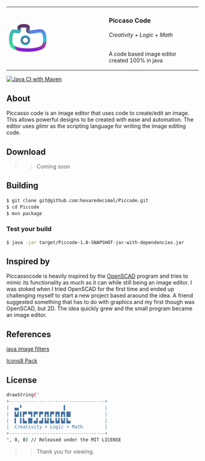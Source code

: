 
<table>
 <tr>
  <td>
   <img src="./src/main/resources/applogo/appicon.png" width="40%" />
  </td>
  <td>
   <h3>Piccaso Code</h3>
   <h6>Creativity + Logic + Math</h6>
   <p>A code based image editor created 100% in java</p>
  </td>
 </tr>
</table>

[![Java CI with Maven](https://github.com/Glimmr-Lang/PicassoCode/actions/workflows/maven.yml/badge.svg)](https://github.com/Glimmr-Lang/PicassoCode/actions/workflows/maven.yml)

## About
Piccasso code is an image editor that uses code to create/edit an image. This allows powerful designs to be created with ease and
automation. The editor uses *glimr* as the scripting language for writing the image editing code. 

## Download
>> Coming soon

## Building

```sh
$ git clone git@github.com:hexaredecimal/Piccode.git
$ cd Piccode
$ mvn package
```
### Test your build
```sh
$ java -jar target/Piccode-1.0-SNAPSHOT-jar-with-dependencies.jar
```


## Inspired by
Piccassocode is heavily inspired by the [OpenSCAD](https://openscad.org/) program and tries to mimic its functionality
as much as it can while still being an image editor. I was stoked when I tried OpenSCAD for the first time and ended up
challenging myself to start a new project based araound the idea. A friend suggested something that has to do with graphics
and my first though was OpenSCAD, but 2D. The idea quickly grew and the small program became an image editor. 

## References
[java image filters](http://www.jhlabs.com/ip/filters/index.html)

[Icons8 Pack](https://icons8.com/icons/parakeet--style-parakeet)

## License
```sh
drawString("
+-----------------------------------+
|  ▄▖▘               ▌              |
|  ▙▌▌▛▘▀▌▛▘▛▘▛▌▛▘▛▌▛▌█▌            |
|  ▌ ▌▙▖█▌▄▌▄▌▙▌▙▖▙▌▙▌▙▖            |
|  Creativity + Logic + Math        |
+-----------------------------------+
", 0, 0) // Released under the MIT LICENSE
```
>> Thank you for viewing. 



